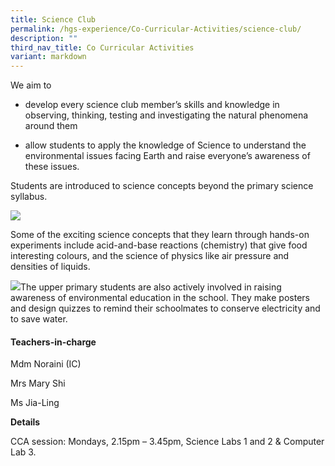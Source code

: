 ```yaml
---
title: Science Club
permalink: /hgs-experience/Co-Curricular-Activities/science-club/
description: ""
third_nav_title: Co Curricular Activities
variant: markdown
---
```

We aim to

*   develop every science club member’s skills and knowledge in observing, thinking, testing and investigating the natural phenomena around them
    
*   allow students to apply the knowledge of Science to understand the environmental issues facing Earth and raise everyone’s awareness of these issues.
    

Students are introduced to science concepts beyond the primary science syllabus.

![](https://lh6.googleusercontent.com/kr1_uj5IUR_-x_H1W4csQ31e3uHKY777giF1zjMGJH38Z4m0APBjh3qCGLAoKnwWP4ms_F366mNM2uiMBdRkQE3QZgu7wvg5dszk3nrFf1VJBky7LfCWSVYk5gujHArcnFROyv_6fxN5-vTyXX0AYA)

Some of the exciting science concepts that they learn through hands-on experiments include acid-and-base reactions (chemistry) that give food interesting colours, and the science of physics like air pressure and densities of liquids.

![](https://lh3.googleusercontent.com/BVlOE9VIhuJfGxaWTtIpPmyR-jry3LAJhYpWUlUJWpW9DquEh21JAnnCD4cVHaXM8i2oN6Y9RxZkbt4lSZuZUn_RuvpW1aBcnatPf7RumA2JIxTvACez4phMsy4W1ubYyUk4gxU0sJO_ig91ipkISg)The upper primary students are also actively involved in raising awareness of environmental education in the school. They make posters and design quizzes to remind their schoolmates to conserve electricity and to save water.

#### Teachers-in-charge

Mdm Noraini (IC)

Mrs Mary Shi

Ms Jia-Ling 

**Details**

CCA session: Mondays, 2.15pm – 3.45pm, Science Labs 1 and 2 & Computer Lab 3.